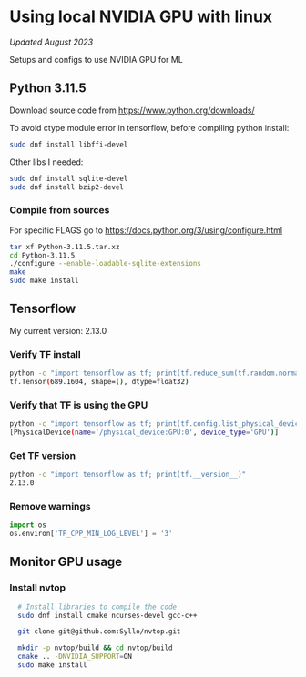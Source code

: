 # Using local NVIDIA GPU with linux

*Updated August 2023*

Setups and configs to use NVIDIA GPU for ML

## Python 3.11.5 

Download source code from https://www.python.org/downloads/

To avoid ctype module error in tensorflow, before compiling python install:


```bash
sudo dnf install libffi-devel
```

Other libs I needed:

```bash
sudo dnf install sqlite-devel
sudo dnf install bzip2-devel

```




### Compile from sources

For specific FLAGS go to https://docs.python.org/3/using/configure.html

```bash
tar xf Python-3.11.5.tar.xz
cd Python-3.11.5
./configure --enable-loadable-sqlite-extensions
make
sudo make install
```


## Tensorflow 

My current version:  2.13.0  

### Verify TF install

```bash
python -c "import tensorflow as tf; print(tf.reduce_sum(tf.random.normal([1000, 1000])))"
tf.Tensor(689.1604, shape=(), dtype=float32)
```


### Verify that TF is using the GPU 

```bash
python -c "import tensorflow as tf; print(tf.config.list_physical_devices('GPU'))"
[PhysicalDevice(name='/physical_device:GPU:0', device_type='GPU')]
```

### Get TF version

```bash
python -c "import tensorflow as tf; print(tf.__version__)"
2.13.0
```



### Remove warnings

```python
import os
os.environ['TF_CPP_MIN_LOG_LEVEL'] = '3'
```





## Monitor GPU usage

### Install nvtop

```bash
  # Install libraries to compile the code
  sudo dnf install cmake ncurses-devel gcc-c++

  git clone git@github.com:Syllo/nvtop.git

  mkdir -p nvtop/build && cd nvtop/build
  cmake .. -DNVIDIA_SUPPORT=ON 
  sudo make install
```

